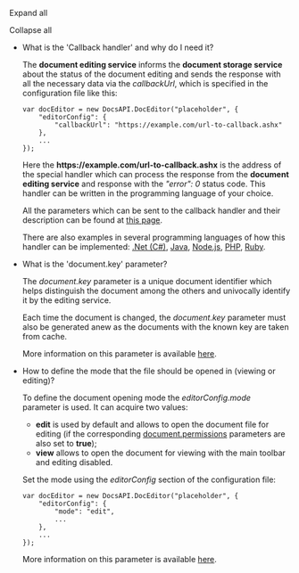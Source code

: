 Expand all

Collapse all

* What is the 'Callback handler' and why do I need it?

  The **document editing service** informs the **document storage service** about the status of the document editing and sends the response with all the necessary data via the *callbackUrl*, which is specified in the configuration file like this:

  ```
  var docEditor = new DocsAPI.DocEditor("placeholder", {
      "editorConfig": {
          "callbackUrl": "https://example.com/url-to-callback.ashx"
      },
      ...
  });
  ```

  Here the **https\://example.com/url-to-callback.ashx** is the address of the special handler which can process the response from the **document editing service** and response with the *"error": 0* status code. This handler can be written in the programming language of your choice.

  All the parameters which can be sent to the callback handler and their description can be found at [this page](/editors/callback).

  There are also examples in several programming languages of how this handler can be implemented: [.Net (C#)](/editors/callback#csharp), [Java](/editors/callback#java), [Node.js](/editors/callback#nodejs), [PHP](/editors/callback#php), [Ruby](/editors/callback#ruby).

- What is the 'document.key' parameter?

  The *document.key* parameter is a unique document identifier which helps distinguish the document among the others and univocally identify it by the editing service.

  Each time the document is changed, the *document.key* parameter must also be generated anew as the documents with the known key are taken from cache.

  More information on this parameter is available [here](/editors/config/document#key).

* How to define the mode that the file should be opened in (viewing or editing)?

  To define the document opening mode the *editorConfig.mode* parameter is used. It can acquire two values:

  * **edit** is used by default and allows to open the document file for editing (if the corresponding [document.permissions](/editors/config/document/permissions) parameters are also set to **true**);
  * **view** allows to open the document for viewing with the main toolbar and editing disabled.

  Set the mode using the *editorConfig* section of the configuration file:

  ```
  var docEditor = new DocsAPI.DocEditor("placeholder", {
      "editorConfig": {
          "mode": "edit",
          ...
      },
      ...
  });
  ```

  More information on this parameter is available [here](/editors/config/editor#mode).
